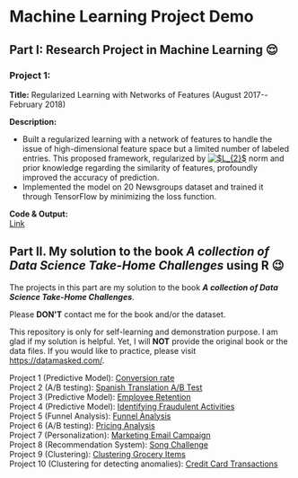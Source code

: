 # Machine Learning Project Demo 


## Part I: Research Project in Machine Learning :relieved:
### Project 1: 
**Title:** Regularized Learning with Networks of Features (August 2017--February 2018) <br>

**Description:** <br>
- Built a regularized learning with a network of features to handle the issue of high-dimensional feature space but a limited number of labeled entries. This proposed framework, regularized by <a href="https://www.codecogs.com/eqnedit.php?latex=$L_{2}$" target="_blank"><img src="https://latex.codecogs.com/gif.latex?$L_{2}$" title="$L_{2}$" /></a> norm and prior knowledge regarding the similarity of features, profoundly improved the accuracy of prediction. <br>
- Implemented the model on 20 Newsgroups dataset and trained it through TensorFlow by minimizing the loss function. <br>

**Code \& Output:** <br>
[Link](https://nbviewer.jupyter.org/github/Veronica0206/DS_Project_Sample/blob/master/NG20_final.ipynb) <br>


## Part II. My solution to the book ***A collection of Data Science Take-Home Challenges*** using R :wink: <br> 
The projects in this part are my solution to the book ***A collection of Data Science Take-Home Challenges***.

Please **DON'T** contact me for the book and/or the dataset.

This repository is only for self-learning and demonstration purpose. I am glad if my solution is helpful. Yet, I will **NOT** provide the original book or the data files. If you would like to practice, please visit <https://datamasked.com/>.

Project 1 (Predictive Model): [Conversion rate](https://veronica0206.github.io/DS_Project_Sample/1.Conversion_rate.html) <br>
Project 2 (A/B testing): [Spanish Translation A/B Test](https://veronica0206.github.io/DS_Project_Sample/2.Spanish_Translation_A_B_test.html) <br>
Project 3 (Predictive Model): [Employee Retention](https://veronica0206.github.io/DS_Project_Sample/3.Employee_Retention.html) <br>
Project 4 (Predictive Model): [Identifying Fraudulent Activities](https://veronica0206.github.io/DS_Project_Sample/4.Identifying_Fraudulent_Activities.html) <br>
Project 5 (Funnel Analysis): [Funnel Analysis](https://veronica0206.github.io/DS_Project_Sample/5.Funnel_Analysis.html) <br>
Project 6 (A/B testing): [Pricing Analysis](https://veronica0206.github.io/DS_Project_Sample/6.Pricing_Analysis.html) <br>
Project 7 (Personalization): [Marketing Email Campaign](https://veronica0206.github.io/DS_Project_Sample/7.Marketing_Email_Campaign.html) <br>
Project 8 (Recommendation System): [Song Challenge](https://veronica0206.github.io/DS_Project_Sample/8.Song_Challenge.html) <br>
Project 9 (Clustering): [Clustering Grocery Items](https://veronica0206.github.io/DS_Project_Sample/9.Clustering_Grocery_Items.html) <br>
Project 10 (Clustering for detecting anomalies): [Credit Card Transactions](https://veronica0206.github.io/DS_Project_Sample/10.Credit_Card_Transactions.html) <br>


